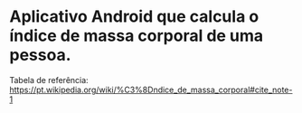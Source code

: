 # Aplicativo Android que calcula o índice de massa corporal de uma pessoa.

Tabela de referência:
https://pt.wikipedia.org/wiki/%C3%8Dndice_de_massa_corporal#cite_note-1
